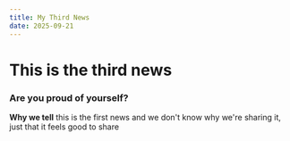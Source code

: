 ```yaml
---
title: My Third News
date: 2025-09-21
---
```


# This is the third news

### Are you proud of yourself?

**Why we tell**
this is the first news and we don't know why we're sharing it, just that it feels good to share
